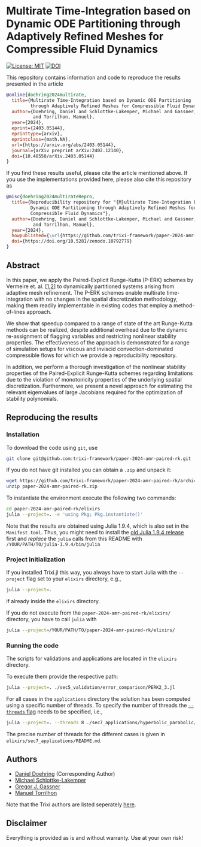 # Multirate Time-Integration based on Dynamic ODE Partitioning through Adaptively Refined Meshes for Compressible Fluid Dynamics

[![License: MIT](https://img.shields.io/badge/License-MIT-success.svg)](https://opensource.org/licenses/MIT)
[![DOI](https://zenodo.org/badge/DOI/10.5281/zenodo.10792779.svg)](https://doi.org/10.5281/zenodo.10792779)

This repository contains information and code to reproduce the results presented in the article
```bibtex
@online{doehring2024multirate,
  title={Multirate Time-Integration based on Dynamic ODE Partitioning
         through Adaptively Refined Meshes for Compressible Fluid Dynamics},
  author={Doehring, Daniel and Schlottke-Lakemper, Michael and Gassner, Gregor J.
          and Torrilhon, Manuel},
  year={2024},
  eprint={2403.05144},
  eprinttype={arxiv},
  eprintclass={math.NA},
  url={https://arxiv.org/abs/2403.05144},
  journal={arXiv preprint arXiv:2402.12140},
  doi={10.48550/arXiv.2403.05144}
}
```
If you find these results useful, please cite the article mentioned above. If you use the implementations provided here, please also cite this repository as
```bibtex
@misc{doehring2024multirateRepro,
  title={Reproducibility repository for "{M}ultirate Time-Integration based on
         Dynamic ODE Partitioning through Adaptively Refined Meshes for
         Compressible Fluid Dynamics"},
  author={Doehring, Daniel and Schlottke-Lakemper, Michael and Gassner, Gregor J.
          and Torrilhon, Manuel},
  year={2024},
  howpublished={\url{https://github.com/trixi-framework/paper-2024-amr-paired-rk}},
  doi={https://doi.org/10.5281/zenodo.10792779}
}
```

## Abstract

In this paper, we apply the Paired-Explicit Runge-Kutta (P-ERK) schemes by Vermeire et. al. [[1](https://doi.org/10.1016/j.jcp.2019.05.014),[2](https://doi.org/10.1016/j.jcp.2022.111470)] to dynamically partitioned systems arising from adaptive mesh refinement.
The P-ERK schemes enable multirate time-integration with no changes in the spatial discretization methodology, making them readily implementable in existing codes that employ a method-of-lines approach.

We show that speedup compared to a range of state of the art Runge-Kutta methods can be realized, despite additional overhead due to the dynamic re-assignment of flagging variables and restricting nonlinear stability properties.
The effectiveness of the approach is demonstrated for a range of simulation setups for viscous and inviscid convection-dominated compressible flows for which we provide a reproducibility repository.

In addition, we perform a thorough investigation of the nonlinear stability properties of the Paired-Explicit Runge-Kutta schemes regarding limitations due to the violation of monotonicity properties of the underlying spatial discretization.
Furthermore, we present a novel approach for estimating the relevant eigenvalues of large Jacobians required for the optimization of stability polynomials.

## Reproducing the results

### Installation

To download the code using `git`, use 

```bash
git clone git@github.com:trixi-framework/paper-2024-amr-paired-rk.git
``` 

If you do not have git installed you can obtain a `.zip` and unpack it:
```bash
wget https://github.com/trixi-framework/paper-2024-amr-paired-rk/archive/main.zip
unzip paper-2024-amr-paired-rk.zip
```

To instantiate the environment execute the following two commands:
```bash
cd paper-2024-amr-paired-rk/elixirs
julia --project=. -e 'using Pkg; Pkg.instantiate()'
```

Note that the results are obtained using Julia 1.9.4, which is also set in the `Manifest.toml`.
Thus, you might need to install the [old Julia 1.9.4 release](https://julialang.org/downloads/oldreleases/) first
and *replace* the `julia` calls from this README with
`/YOUR/PATH/TO/julia-1.9.4/bin/julia`

### Project initialization

If you installed Trixi.jl this way, you always have to start Julia with the `--project` flag set to your `elixirs` directory, e.g.,
```bash
julia --project=.
```
if already inside the `elixirs` directory.

If you do not execute from the `paper-2024-amr-paired-rk/elixirs/` directory, you have to call `julia` with
```bash
julia --project=/YOUR/PATH/TO/paper-2024-amr-paired-rk/elixirs/
```

### Running the code

The scripts for validations and applications are located in the `elixirs` directory.

To execute them provide the respective path:

```bash
julia --project=. ./sec5_validation/error_comparison/PERK2_3.jl
```

For all cases in the `applications` directory the solution has been computed using a specific number of 
threads.
To specify the number of threads the [`--threads` flag](https://docs.julialang.org/en/v1/manual/multi-threading/#Starting-Julia-with-multiple-threads) needs to be specified, i.e., 
```bash
julia --project=. --threads 8 ./sec7_applications/hyperbolic_parabolic/doubly_periodic_shear_layer/PERK3_3_4_7.jl
```
The precise number of threads for the different cases is given in `elixirs/sec7_applications/README.md`.

## Authors

* [Daniel Doehring](https://www.acom.rwth-aachen.de/the-lab/team-people/name:daniel_doehring) (Corresponding Author)
* [Michael Schlottke-Lakemper](https://lakemper.eu/)
* [Gregor J. Gassner](https://www.mi.uni-koeln.de/NumSim/gregor-gassner/)
* [Manuel Torrilhon](https://www.acom.rwth-aachen.de/the-lab/team-people/name:manuel_torrilhon)

Note that the Trixi authors are listed seperately [here](https://github.com/trixi-framework/paper-2024-amr-paired-rk/blob/main/Trixi.jl-v0.5.42%2Bmod/AUTHORS.md).

## Disclaimer

Everything is provided as is and without warranty. Use at your own risk!

